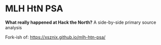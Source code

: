 MLH HtN PSA
===========

**What really happened at Hack the North?** A side-by-side primary source
analysis

Fork-ish of: <https://xsznix.github.io/mlh-htn-psa/>
